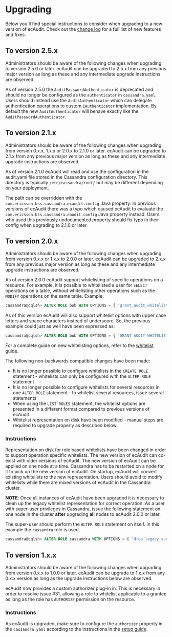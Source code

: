 # Upgrading

Below you'll find special instructions to consider when upgrading to a new version of ecAudit.
Check out the [change log](CHANGES.md) for a full list of new features and fixes.


## To version 2.5.x

Administrators should be aware of the following changes when upgrading to version 2.5.0 or later.
ecAudit can be upgraded to 2.5.x from any previous major version as long as these and any intermediate upgrade instructions are observed.

As of version 2.5.0 the ```AuditPasswordAuthenticator``` is deprecated and should no longer be configured as the ```authenticator``` in ```cassandra.yaml```.
Users should instead use the ```AuditAuthenticator``` which can delegate authentication operations to custom ```IAuthenticator``` implementation.
By default the new ```AuditAuthenticator``` will behave exactly like the ```AuditPasswordAuthenticator```.

## To version 2.1.x

Administrators should be aware of the following changes when upgrading from version 0.x.x, 1.x.x or 2.0.x to 2.1.0 or later.
ecAudit can be upgraded to 2.1.x from any previous major version as long as these and any intermediate upgrade instructions are observed.

As of version 2.1.0 ecAudit will read and use the configuration in the audit.yaml file stored in the Cassandra configuration directory.
This directory is typically ```/etc/cassandra/conf/``` but may be different depending on your deployment.

The path can be overridden with the ```com.ericsson.bss.cassandra.ecaudit.config``` Java property.
In previous versions of ecAudit there was a typo which caused ecAudit to evaluate the `com.ericsson.bss.cassandra.eaudit.config` Java property instead.
Users who used this previously undocumented property should fix typo in their config when upgrading to 2.1.0 or later.

## To version 2.0.x

Administrators should be aware of the following changes when upgrading from version 0.x.x or 1.x.x to 2.0.0 or later.
ecAudit can be upgraded to 2.x.x from any previous major version as long as these and any intermediate upgrade instructions are observed.

As of version 2.0.0 ecAudit support whitelisting of specific operations on a resource.
For example, it is possible to whitelisted a user for `SELECT` operations on a table, without whitelisting other operations such as the `MODIFY` operations on the same table.
Example:

```SQL
cassandra@cqlsh> ALTER ROLE bob WITH OPTIONS = { 'grant_audit_whitelist_for_select' : 'data/design/decisions' };
```

As of this version ecAudit will also support whitelist options with upper case letters and space characters instead of underscore.
So, the previous example could just as well have been expressed as:

```SQL
cassandra@cqlsh> ALTER ROLE bob WITH OPTIONS = { 'GRANT AUDIT WHITELIST FOR SELECT' : 'data/design/decisions' };
```

For a complete guide on new whitelisting options, refer to the [whitelist](doc/role_whitelist_management.md) guide.

The following non-backwards compatible changes have been made:
* It is no longer possible to configure whitelists in the `CREATE ROLE` statement - whitelists can only be configured with the `ALTER ROLE` statement
* It is no longer possible to configure whitelists for several resources in one `ALTER ROLE` statement - to whitelist several resources, issue several statements
* When using the `LIST ROLES` statement, the whitelist options are presented in a different format compared to previous versions of ecAudit
* Whitelist representation on disk have been modified - manual steps are required to upgrade properly as described below

### Instructions
Representation on disk for role based whitelists have been changed in order to support operation specific whitelists.
The new version of ecAudit can co-exist with older versions of ecAudit.
The new version of ecAudit can be applied on one node at a time.
Cassandra has to be restarted on a node for it to pick up the new version of ecAudit.
On startup, ecAudit will convert existing whitelists to the new representation.
Users should avoid to modify whitelists while there are mixed versions of ecAudit in the Cassandra cluster.

__NOTE__: Once all instances of ecAudit have been upgraded it is necessary to clean up the legacy whitelist representation for correct operation.
As a user with super-user privileges in Cassandra,
issue the following statement on one node in the cluster __after__ upgrading __all__ nodes to ecAudit 2.0.0 or later.

The super-user should perform the `ALTER ROLE` statement on itself. In this example the `cassandra` role is used.

```SQL
cassandra@cqlsh> ALTER ROLE cassandra WITH OPTIONS = { 'drop_legacy_audit_whitelist_table' : 'now' };
```


## To version 1.x.x

Administrators should be aware of the following changes when upgrading from version 0.x.x to 1.0.0 or later.
ecAudit can be upgrade to 1.x.x from any 0.x.x version as long as the upgrade instructions below are observed.

ecAudit now provides a custom authorizer plug-in in.
This is necessary in order to resolve issue #31,
allowing a role to whitelist applicable to a grantee as long as the role has `AUTHORIZE` permission on the resource.

### Instructions

As ecAudit is upgraded, make sure to configure the `authorizer` property in the `cassandra.yaml` according to the instructions in the [setup guide](doc/setup.md).
